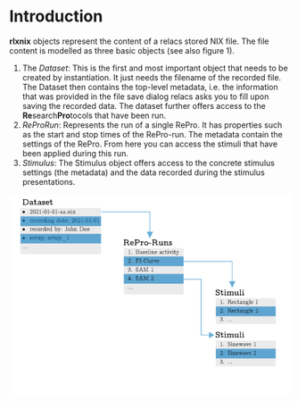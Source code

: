 # Introduction

**rlxnix** objects represent the content of a relacs stored NIX file. The file content is modelled as three basic objects (see also figure 1).

1. The *Dataset*: This is the first and most important object that needs to be created by instantiation. It just needs the filename of the recorded file. The Dataset then contains the top-level metadata, i.e. the information that was provided in the file save dialog relacs asks you to fill upon saving the recorded data. The dataset further offers access to the **Re**search**Pro**tocols that have been run. 
2. *ReProRun*: Represents the run of a single RePro. It has properties such as the start and stop times of the RePro-run. The metadata contain the settings of the RePro. From here you can access the stimuli that have been applied during this run.
3. *Stimulus*: The Stimulus object offers access to the concrete stimulus settings (the metadata) and the data recorded during the stimulus presentations.

![Object structure](./images/structure.png)
